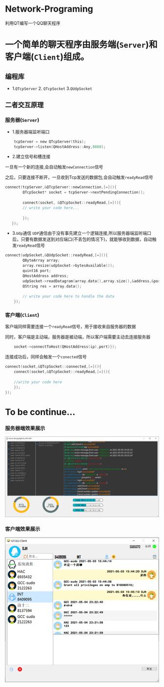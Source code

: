 # Network-Programing
利用QT编写一个QQ聊天程序
# 一个简单的聊天程序由服务端(`Server`)和客户端(`Client`)组成。
## 编程库
* 1.`QTcpServer`   2. `QTcpSocket`     3.`QUdpSocket`
## 二者交互原理
### 服务器(`Server`)
* 1.服务器端监听端口
```C
    tcpServer = new QTcpServer(this);
    tcpServer->listen(QHostAddress::Any,8888);
```
* 2.建立信号和槽连接

一旦有一个新的连接,会自动触发`newConnection`信号

之后，只要连接不断开，一旦收到Tcp发送的数据包,会自动触发`readyRead`信号
```C
connect(tcpServer,&QTcpServer::newConnection,[=](){
        QTcpSocket* socket = tcpServer->nextPendingConnection();
        
        connect(socket, &QTcpSocket::readyRead,[=](){
        // write your code here...
        
        });
   });
```
* 3.`Udp`通信
`UDP`通信由于没有事先建立一个逻辑连接,所以服务器端监听端口后，只要有数据发送到对应端口(不丢包的情况下)，就能够收到数据，自动触发`readyRead`信号
```C
connect(udpSocket,&QUdpSocket::readyRead,[=](){
        QByteArray array;
        array.resize(udpSocket->bytesAvailable());
        quint16 port;
        QHostAddress address;
        udpSocket->readDatagram(array.data(),array.size(),&address,&port);
        QString res = array.data();
        
        // write your code here to handle the data
    });
```
### 客户端(`Client`)
客户端同样需要连接一个`readyRead`信号，用于接收来自服务器的数据

同时，客户端是主动端，服务器是被动端，所以客户端需要主动去连接服务器
```C
    socket->connectToHost(QHostAddress(ip),port)});
```
连接成功后，同样会触发一个`conected`信号

```C
connect(socket,&QTcpSocket::connected,[=](){
    connect(socket,&QTcpSocket::readyRead,[=](){
    
    //write your code here
    });
});
```
# To be continue...
### 服务器端效果展示
![](https://github.com/djh-sudo/Network-Programing/blob/main/Image/Server.png)
### 客户端效果展示
![](https://github.com/djh-sudo/Network-Programing/blob/main/Image/Client.png)
